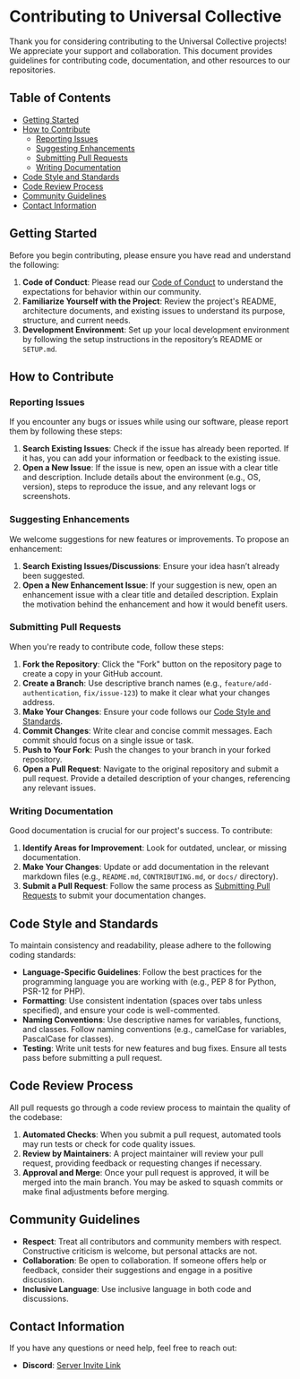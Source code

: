# Contributing to Universal Collective

Thank you for considering contributing to the Universal Collective projects! We appreciate your support and collaboration. This document provides guidelines for contributing code, documentation, and other resources to our repositories.

## Table of Contents

- [Getting Started](#getting-started)
- [How to Contribute](#how-to-contribute)
  - [Reporting Issues](#reporting-issues)
  - [Suggesting Enhancements](#suggesting-enhancements)
  - [Submitting Pull Requests](#submitting-pull-requests)
  - [Writing Documentation](#writing-documentation)
- [Code Style and Standards](#code-style-and-standards)
- [Code Review Process](#code-review-process)
- [Community Guidelines](#community-guidelines)
- [Contact Information](#contact-information)

## Getting Started

Before you begin contributing, please ensure you have read and understand the following:

1. **Code of Conduct**: Please read our [Code of Conduct](https://github.com/Universal-Collective/.github/blob/master/CODE_OF_CONDUCT.md) to understand the expectations for behavior within our community.
2. **Familiarize Yourself with the Project**: Review the project's README, architecture documents, and existing issues to understand its purpose, structure, and current needs.
3. **Development Environment**: Set up your local development environment by following the setup instructions in the repository’s README or `SETUP.md`.

## How to Contribute

### Reporting Issues

If you encounter any bugs or issues while using our software, please report them by following these steps:

1. **Search Existing Issues**: Check if the issue has already been reported. If it has, you can add your information or feedback to the existing issue.
2. **Open a New Issue**: If the issue is new, open an issue with a clear title and description. Include details about the environment (e.g., OS, version), steps to reproduce the issue, and any relevant logs or screenshots.

### Suggesting Enhancements

We welcome suggestions for new features or improvements. To propose an enhancement:

1. **Search Existing Issues/Discussions**: Ensure your idea hasn’t already been suggested.
2. **Open a New Enhancement Issue**: If your suggestion is new, open an enhancement issue with a clear title and detailed description. Explain the motivation behind the enhancement and how it would benefit users.

### Submitting Pull Requests

When you're ready to contribute code, follow these steps:

1. **Fork the Repository**: Click the "Fork" button on the repository page to create a copy in your GitHub account.
2. **Create a Branch**: Use descriptive branch names (e.g., `feature/add-authentication`, `fix/issue-123`) to make it clear what your changes address.
3. **Make Your Changes**: Ensure your code follows our [Code Style and Standards](#code-style-and-standards).
4. **Commit Changes**: Write clear and concise commit messages. Each commit should focus on a single issue or task.
5. **Push to Your Fork**: Push the changes to your branch in your forked repository.
6. **Open a Pull Request**: Navigate to the original repository and submit a pull request. Provide a detailed description of your changes, referencing any relevant issues.

### Writing Documentation

Good documentation is crucial for our project's success. To contribute:

1. **Identify Areas for Improvement**: Look for outdated, unclear, or missing documentation.
2. **Make Your Changes**: Update or add documentation in the relevant markdown files (e.g., `README.md`, `CONTRIBUTING.md`, or `docs/` directory).
3. **Submit a Pull Request**: Follow the same process as [Submitting Pull Requests](#submitting-pull-requests) to submit your documentation changes.

## Code Style and Standards

To maintain consistency and readability, please adhere to the following coding standards:

- **Language-Specific Guidelines**: Follow the best practices for the programming language you are working with (e.g., PEP 8 for Python, PSR-12 for PHP).
- **Formatting**: Use consistent indentation (spaces over tabs unless specified), and ensure your code is well-commented.
- **Naming Conventions**: Use descriptive names for variables, functions, and classes. Follow naming conventions (e.g., camelCase for variables, PascalCase for classes).
- **Testing**: Write unit tests for new features and bug fixes. Ensure all tests pass before submitting a pull request.

## Code Review Process

All pull requests go through a code review process to maintain the quality of the codebase:

1. **Automated Checks**: When you submit a pull request, automated tools may run tests or check for code quality issues.
2. **Review by Maintainers**: A project maintainer will review your pull request, providing feedback or requesting changes if necessary.
3. **Approval and Merge**: Once your pull request is approved, it will be merged into the main branch. You may be asked to squash commits or make final adjustments before merging.

## Community Guidelines

- **Respect**: Treat all contributors and community members with respect. Constructive criticism is welcome, but personal attacks are not.
- **Collaboration**: Be open to collaboration. If someone offers help or feedback, consider their suggestions and engage in a positive discussion.
- **Inclusive Language**: Use inclusive language in both code and discussions.

## Contact Information

If you have any questions or need help, feel free to reach out:

- **Discord**: [Server Invite Link](https://discord.gg/87PzHTTXT9)
<!-- - **Email**: [team@example.com]
- **GitHub Discussions**: [GitHub Discussions] -->

